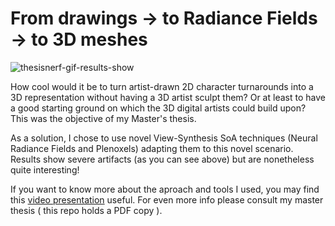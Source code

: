 # From drawings -> to Radiance Fields -> to 3D meshes

![thesisnerf-gif-results-show](https://user-images.githubusercontent.com/32450751/189518406-6c535bcc-1258-4a65-9140-9624a7f17da3.gif)

How cool would it be to turn artist-drawn 2D character turnarounds into a 3D representation without having a 3D artist sculpt them? Or at least to have a good starting ground on which the 3D digital artists could build upon? This was the objective of my Master's thesis.


As a solution, I chose to use novel View-Synthesis SoA techniques (Neural Radiance Fields and Plenoxels) adapting them to this novel scenario. Results show severe artifacts (as you can see above) but are nonetheless quite interesting!


If you want to know more about the aproach and tools I used, you may find this [video presentation](https://youtu.be/vW27SPMV6tA) useful. For even more info please consult my master thesis ( this repo holds a PDF copy ).
